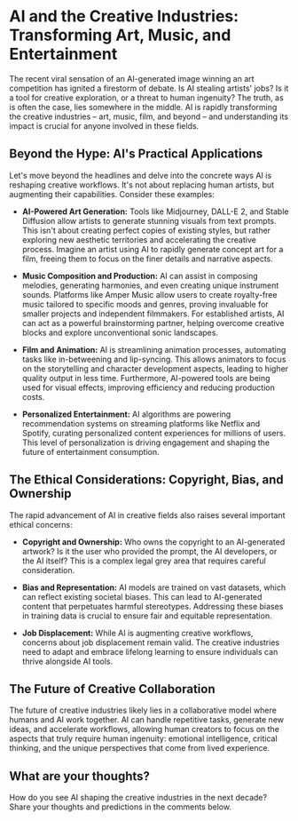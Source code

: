 # AI and the Creative Industries: Transforming Art, Music, and Entertainment

The recent viral sensation of an AI-generated image winning an art competition has ignited a firestorm of debate. Is AI stealing artists' jobs?  Is it a tool for creative exploration, or a threat to human ingenuity? The truth, as is often the case, lies somewhere in the middle.  AI is rapidly transforming the creative industries – art, music, film, and beyond – and understanding its impact is crucial for anyone involved in these fields.

##  Beyond the Hype: AI's Practical Applications

Let's move beyond the headlines and delve into the concrete ways AI is reshaping creative workflows.  It's not about replacing human artists, but augmenting their capabilities. Consider these examples:

* **AI-Powered Art Generation:** Tools like Midjourney, DALL-E 2, and Stable Diffusion allow artists to generate stunning visuals from text prompts.  This isn't about creating perfect copies of existing styles, but rather exploring new aesthetic territories and accelerating the creative process. Imagine an artist using AI to rapidly generate concept art for a film, freeing them to focus on the finer details and narrative aspects.

* **Music Composition and Production:**  AI can assist in composing melodies, generating harmonies, and even creating unique instrument sounds.  Platforms like Amper Music allow users to create royalty-free music tailored to specific moods and genres, proving invaluable for smaller projects and independent filmmakers.  For established artists, AI can act as a powerful brainstorming partner, helping overcome creative blocks and explore unconventional sonic landscapes.

* **Film and Animation:** AI is streamlining animation processes, automating tasks like in-betweening and lip-syncing.  This allows animators to focus on the storytelling and character development aspects, leading to higher quality output in less time. Furthermore, AI-powered tools are being used for visual effects, improving efficiency and reducing production costs.

* **Personalized Entertainment:** AI algorithms are powering recommendation systems on streaming platforms like Netflix and Spotify, curating personalized content experiences for millions of users.  This level of personalization is driving engagement and shaping the future of entertainment consumption.


##  The Ethical Considerations: Copyright, Bias, and Ownership

The rapid advancement of AI in creative fields also raises several important ethical concerns:

* **Copyright and Ownership:** Who owns the copyright to an AI-generated artwork? Is it the user who provided the prompt, the AI developers, or the AI itself?  This is a complex legal grey area that requires careful consideration.

* **Bias and Representation:** AI models are trained on vast datasets, which can reflect existing societal biases.  This can lead to AI-generated content that perpetuates harmful stereotypes.  Addressing these biases in training data is crucial to ensure fair and equitable representation.

* **Job Displacement:** While AI is augmenting creative workflows, concerns about job displacement remain valid.  The creative industries need to adapt and embrace lifelong learning to ensure individuals can thrive alongside AI tools.


##  The Future of Creative Collaboration

The future of creative industries likely lies in a collaborative model where humans and AI work together.  AI can handle repetitive tasks, generate new ideas, and accelerate workflows, allowing human creators to focus on the aspects that truly require human ingenuity:  emotional intelligence, critical thinking, and the unique perspectives that come from lived experience.


##  What are your thoughts?

How do you see AI shaping the creative industries in the next decade?  Share your thoughts and predictions in the comments below.
